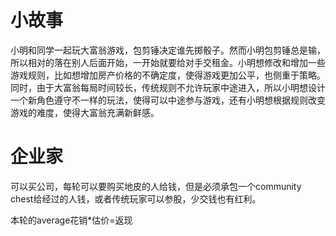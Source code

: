 # 小故事
小明和同学一起玩大富翁游戏，包剪锤决定谁先掷骰子。然而小明包剪锤总是输，所以相对的落在别人后面开始，一开始就要给对手交租金。小明想修改和增加一些游戏规则，比如想增加房产价格的不确定度，使得游戏更加公平，也侧重于策略。同时，由于大富翁每局时间较长，传统规则不允许玩家中途进入，所以小明想设计一个新角色遵守不一样的玩法，使得可以中途参与游戏，还有小明想根据规则改变游戏的难度，使得大富翁充满新鲜感。



# 企业家
可以买公司，每轮可以要购买地皮的人给钱，但是必须承包一个community chest给经过的人钱，或者传统玩家可以参股，少交钱也有红利。

本轮的average花销*估价=返现
